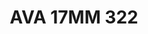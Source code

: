 ---
title: AVA 17MM 322
date: 
draft: false

# descripcion
description : Anillo de plata 925.

materials: Plata 1037

color: 

dimensions: 17mm diámetro

code: 05-30-1711

type: "Anillos"

categories: []

price: $10.060,00

price_eftvo: $8.550,00

# Images
# first image will be shown in the product page
images:
  # - image: "images/path_to_image"
  # La ubicacion de las imagenes es imagenes/Anillos/Anillos.Varios/05-30-1711-ava-17mm-322
  - image: "./images/anillos/varios/05-30-1711-ava-17mm-322.jpg"
---